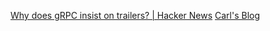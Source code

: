 
[Why does gRPC insist on trailers? | Hacker News](https://news.ycombinator.com/item?id=32380769)
[Carl's Blog](https://carlmastrangelo.com/blog/why-does-grpc-insist-on-trailers)
